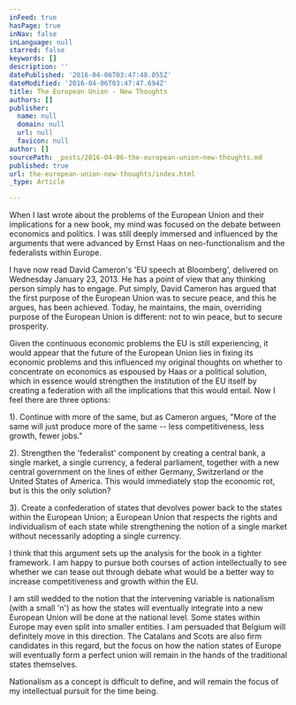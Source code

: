 ```yaml
---
inFeed: true
hasPage: true
inNav: false
inLanguage: null
starred: false
keywords: []
description: ''
datePublished: '2016-04-06T03:47:48.055Z'
dateModified: '2016-04-06T03:47:47.694Z'
title: The European Union - New Thoughts
authors: []
publisher:
  name: null
  domain: null
  url: null
  favicon: null
author: []
sourcePath: _posts/2016-04-06-the-european-union-new-thoughts.md
published: true
url: the-european-union-new-thoughts/index.html
_type: Article

---
```

When I last wrote about the problems of the European Union and their implications for a new book, my mind was focused on the debate between economics and politics.  I was still deeply immersed and influenced by the arguments that were advanced by Ernst Haas on neo-functionalism and the federalists within Europe.

I have now read David Cameron's 'EU speech at Bloomberg', delivered on Wednesday January 23, 2013\.  He has a point of view that any thinking person simply has to engage. Put simply, David Cameron has argued that the first purpose of the European Union was to secure peace, and this he argues, has been achieved.  Today, he maintains, the main, overriding purpose of the European Union is different: not to win peace, but to secure prosperity.  

Given the continuous economic problems the EU is still experiencing, it would appear that the future of the European Union lies in fixing its economic problems and this influenced my original thoughts on whether to concentrate on economics as espoused by Haas or a political solution, which in essence would strengthen the institution of the EU itself by creating a federation with all the implications that this would entail.   Now I feel there are three options:

1).  Continue with more of the same, but as Cameron argues, "More of the same will just produce more of the same -- less competitiveness, less growth, fewer jobs."

2). Strengthen the 'federalist' component by creating a central bank, a single market, a single currency, a federal parliament, together with a new central government on the lines of either Germany, Switzerland or the United States of America.   This would immediately stop the economic rot, but is this the only solution?

3).  Create a confederation of states that devolves power back to the states within the European Union; a European Union that respects the rights and individualism of each state while strengthening the notion of a single market without necessarily adopting a single currency.

I think that this argument sets up the analysis for the book in a tighter framework.  I am happy to pursue both courses of action intellectually to see whether we can tease out through debate what would be a better way to increase competitiveness and growth within the EU.

I am still wedded to the notion that the intervening variable is nationalism (with a small 'n') as how the states will eventually integrate into a new European Union will be done at the national level.  Some states within Europe may even split into smaller entities.  I am persuaded that Belgium will definitely move in this direction.  The Catalans and Scots are also firm candidates in this regard, but the focus on how the nation states of Europe will eventually form a perfect union will remain in the hands of the traditional states themselves.  

Nationalism as a concept is difficult to define, and will remain the focus of my intellectual pursuit for the time being.
